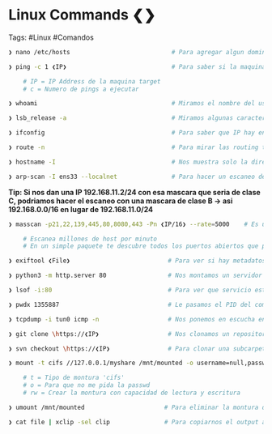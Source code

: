 # Linux Commands ❮❯

Tags: #Linux #Comandos 

```bash
❯ nano /etc/hosts                            # Para agregar algun dominio existente
```

```bash
❯ ping -c 1 ❮IP❯                             # Para saber si la maquina esta activa o no

	# IP = IP Address de la maquina target 
	# c = Numero de pings a ejecutar
```

```bash
❯ whoami                                     # Miramos el nombre del usuario
```

```bash
❯ lsb_release -a                             # Miramos algunas caracteristicas de la maquina Linux 
```

```bash
❯ ifconfig                                   # Para saber que IP hay en mi maquina 
```

```bash
❯ route -n                                   # Para mirar las routing tables
```

```bash
❯ hostname -I                                # Nos muestra solo la direccion IP (I=i mayuscula)
```

```bash
❯ arp-scan -I ens33 --localnet               # Para hacer un escaneo de la red (I=i mayuscula interface) en la interface ens33
```


**Tip: Si nos dan una IP 192.168.11.2/24 con esa mascara que seria de clase C, podriamos hacer el escaneo con una mascara de clase B -> asi 192.168.0.0/16 en lugar de 192.168.11.0/24**
```bash
❯ masscan -p21,22,139,445,80,8080,443 -Pn ❮IP/16❯ --rate=5000    # Es una herramienta como nmap que sirve para aplicar escaneos a nivel de red, pero mas potente y rapida

	# Escanea millones de host por minuto
	# En un simple paquete te descubre todos los puertos abiertos que pueda tener un unico host
```

```bash
❯ exiftool ❮File❯                           # Para ver si hay metadatos en un archivo, imagen
```

```bash
❯ python3 -m http.server 80                 # Nos montamos un servidor http 80
```

```bash
❯ lsof -i:80                                # Para ver que servicio esta ocupando cierto puerto
```

```bash
❯ pwdx 1355887                              # Le pasamos el PID del comando anterior 'lsof' y asi podemos ver en que ruta se esta ejecutando ese servicio 
```

```bash
❯ tcpdump -i tun0 icmp -n                   # Nos ponemos en escucha en la interfaz Tun0 para ICMP
```

```bash
❯ git clone \https://❮IP❯                   # Nos clonamos un repositorio de Github
```

```bash
❯ svn checkout \https://❮IP❯                # Para clonar una subcarpeta de Github y en donde dice /tree/master quitarlo de la url y colocar /trunk y el resto de la url
```

```bash
❯ mount -t cifs //127.0.0.1/myshare /mnt/mounted -o username=null,password=null,domain=,rw # Para crear una montura en un dir especifico de nuestra maquina **'/mnt/mounted'**, lo que modifiques en la montura se hara en la maquina real

	# t = Tipo de montura 'cifs'
	# o = Para que no me pida la passwd
	# rw = Crear la montura con capacidad de lectura y escritura
```

```bash
❯ umount /mnt/mounted                      # Para eliminar la montura que esta en un dir especifico
```

```bash 
❯ cat file | xclip -sel clip               # Para copiarnos el output a la Clipboard
```




